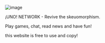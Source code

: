 ![image](https://github.com/wikakasa/uno/assets/92477230/bbc52928-0765-43ed-a3ca-ce23a265c18e)

¡UNO! NETWORK - Revive the skeuomorphism.

Play games, chat, read news and have fun!

this website is free to use and copy!
